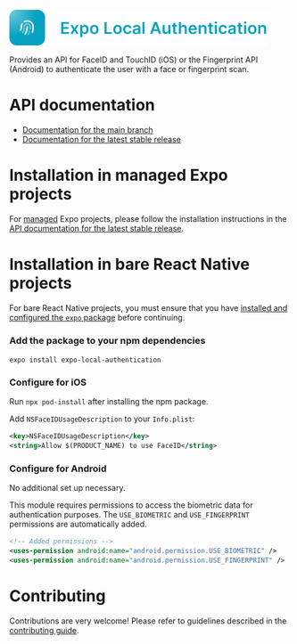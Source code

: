 <p>
  <a href="https://docs.expo.dev/versions/latest/sdk/local-authentication/">
    <img
      src="../../.github/resources/expo-local-authentication.svg"
      alt="expo-local-authentication"
      height="64" />
  </a>
</p>

Provides an API for FaceID and TouchID (iOS) or the Fingerprint API (Android) to authenticate the user with a face or fingerprint scan.

# API documentation

- [Documentation for the main branch](https://github.com/expo/expo/blob/main/docs/pages/versions/unversioned/sdk/local-authentication.mdx)
- [Documentation for the latest stable release](https://docs.expo.dev/versions/latest/sdk/local-authentication/)

# Installation in managed Expo projects

For [managed](https://docs.expo.dev/versions/latest/introduction/managed-vs-bare/) Expo projects, please follow the installation instructions in the [API documentation for the latest stable release](https://docs.expo.dev/versions/latest/sdk/local-authentication/).

# Installation in bare React Native projects

For bare React Native projects, you must ensure that you have [installed and configured the `expo` package](https://docs.expo.dev/bare/installing-expo-modules/) before continuing.

### Add the package to your npm dependencies

```
expo install expo-local-authentication
```

### Configure for iOS

Run `npx pod-install` after installing the npm package.

Add `NSFaceIDUsageDescription` to your `Info.plist`:

```xml
<key>NSFaceIDUsageDescription</key>
<string>Allow $(PRODUCT_NAME) to use FaceID</string>
```

### Configure for Android

No additional set up necessary.

This module requires permissions to access the biometric data for authentication purposes. The `USE_BIOMETRIC` and `USE_FINGERPRINT` permissions are automatically added.

```xml
<!-- Added permissions -->
<uses-permission android:name="android.permission.USE_BIOMETRIC" />
<uses-permission android:name="android.permission.USE_FINGERPRINT" />
```

# Contributing

Contributions are very welcome! Please refer to guidelines described in the [contributing guide](https://github.com/expo/expo#contributing).
